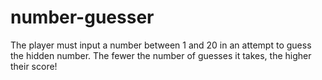 # number-guesser

The player must input a number between 1 and 20 in an attempt to guess the hidden number. The fewer the number of guesses it takes, the higher their score!
